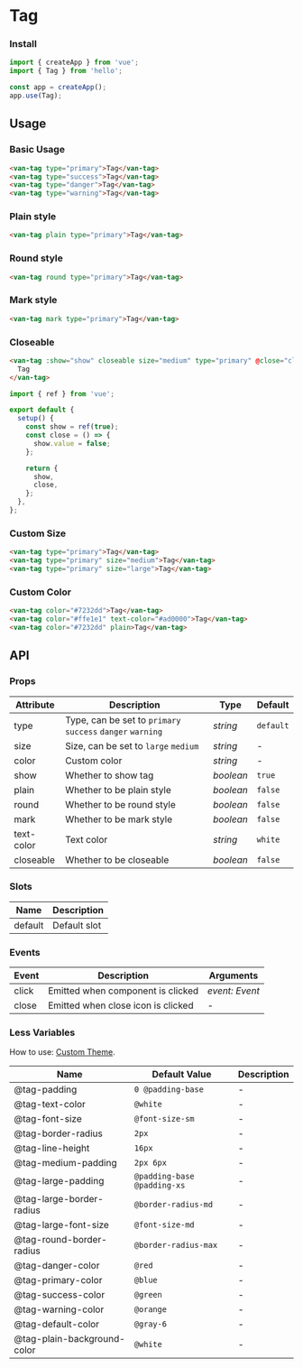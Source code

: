 # Tag

### Install

```js
import { createApp } from 'vue';
import { Tag } from 'hello';

const app = createApp();
app.use(Tag);
```

## Usage

### Basic Usage

```html
<van-tag type="primary">Tag</van-tag>
<van-tag type="success">Tag</van-tag>
<van-tag type="danger">Tag</van-tag>
<van-tag type="warning">Tag</van-tag>
```

### Plain style

```html
<van-tag plain type="primary">Tag</van-tag>
```

### Round style

```html
<van-tag round type="primary">Tag</van-tag>
```

### Mark style

```html
<van-tag mark type="primary">Tag</van-tag>
```

### Closeable

```html
<van-tag :show="show" closeable size="medium" type="primary" @close="close">
  Tag
</van-tag>
```

```js
import { ref } from 'vue';

export default {
  setup() {
    const show = ref(true);
    const close = () => {
      show.value = false;
    };

    return {
      show,
      close,
    };
  },
};
```

### Custom Size

```html
<van-tag type="primary">Tag</van-tag>
<van-tag type="primary" size="medium">Tag</van-tag>
<van-tag type="primary" size="large">Tag</van-tag>
```

### Custom Color

```html
<van-tag color="#7232dd">Tag</van-tag>
<van-tag color="#ffe1e1" text-color="#ad0000">Tag</van-tag>
<van-tag color="#7232dd" plain>Tag</van-tag>
```

## API

### Props

| Attribute | Description | Type | Default |
| --- | --- | --- | --- |
| type | Type, can be set to `primary` `success` `danger` `warning` | _string_ | `default` |
| size | Size, can be set to `large` `medium` | _string_ | - |
| color | Custom color | _string_ | - |
| show | Whether to show tag | _boolean_ | `true` |
| plain | Whether to be plain style | _boolean_ | `false` |
| round | Whether to be round style | _boolean_ | `false` |
| mark | Whether to be mark style | _boolean_ | `false` |
| text-color | Text color | _string_ | `white` |
| closeable | Whether to be closeable | _boolean_ | `false` |

### Slots

| Name    | Description  |
| ------- | ------------ |
| default | Default slot |

### Events

| Event | Description                        | Arguments      |
| ----- | ---------------------------------- | -------------- |
| click | Emitted when component is clicked  | _event: Event_ |
| close | Emitted when close icon is clicked | -              |

### Less Variables

How to use: [Custom Theme](#/en-US/theme).

| Name                        | Default Value               | Description |
| --------------------------- | --------------------------- | ----------- |
| @tag-padding                | `0 @padding-base`           | -           |
| @tag-text-color             | `@white`                    | -           |
| @tag-font-size              | `@font-size-sm`             | -           |
| @tag-border-radius          | `2px`                       | -           |
| @tag-line-height            | `16px`                      | -           |
| @tag-medium-padding         | `2px 6px`                   | -           |
| @tag-large-padding          | `@padding-base @padding-xs` | -           |
| @tag-large-border-radius    | `@border-radius-md`         | -           |
| @tag-large-font-size        | `@font-size-md`             | -           |
| @tag-round-border-radius    | `@border-radius-max`        | -           |
| @tag-danger-color           | `@red`                      | -           |
| @tag-primary-color          | `@blue`                     | -           |
| @tag-success-color          | `@green`                    | -           |
| @tag-warning-color          | `@orange`                   | -           |
| @tag-default-color          | `@gray-6`                   | -           |
| @tag-plain-background-color | `@white`                    | -           |
